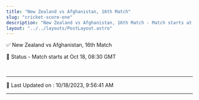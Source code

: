 ```yaml
---
title: "New Zealand vs Afghanistan, 16th Match"
slug: "cricket-score-one"
description: "New Zealand vs Afghanistan, 16th Match - Match starts at Oct 18, 08:30 GMT."
layout: "../../layouts/PostLayout.astro"
--- 
```


✅ New Zealand vs Afghanistan, 16th Match

📑 Status - Match starts at Oct 18, 08:30 GMT

<br />

***

📝 Last Updated on : 10/18/2023, 9:56:41 AM

***

